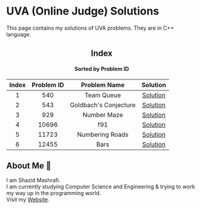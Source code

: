 # UVA (Online Judge) Solutions

This page contains my solutions of UVA problems. They are in C++ language.  

<div align="center">

## Index 
#### Sorted by Problem ID 
|  Index  | Problem ID | Problem Name | Solution |
| :-----: |  :--------: | :----------: | :------: |
| 1 | 540 | Team Queue | [Solution](https://github.com/ShazidMashrafi/UVA/tree/main/Codes/540%20-%20Team%20Queue)
| 2 | 543 | Goldbach's Conjecture | [Solution](https://github.com/ShazidMashrafi/UVA/tree/main/Codes/543%20-%20Goldbach's%20Conjecture)
| 3 | 929 | Number Maze | [Solution](https://github.com/ShazidMashrafi/UVA/tree/main/Codes/929%20-%20Number%20Maze)
| 4 | 10696 | f91 | [Solution](https://github.com/ShazidMashrafi/UVA/tree/main/Codes/10696%20-%20f91)
| 5 | 11723 | Numbering Roads | [Solution](https://github.com/ShazidMashrafi/UVA/tree/main/Codes/11723%20-%20Numbering%20Roads)
| 6 | 12455 | Bars | [Solution](https://github.com/ShazidMashrafi/UVA/tree/main/Codes/12455%20-%20Bars)



</div>

## About Me :eyes:

I am Shazid Mashrafi.  
I am currently studying Computer Science and Engineering & trying to work my way up in the programming world.     
Visit my [Website](https://shazidmashrafi.com).